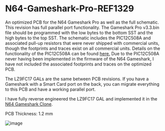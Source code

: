# N64-Gameshark-Pro-REF1329
An optimized PCB for the N64 Gameshark Pro as well as the full schematic. This revision has full parallel port functionality. The Gameshark Pro v3.3.bin file should be programmed with the low bytes to the bottom SST and the high bytes to the top SST. The schematic includes the PIC12C508A and associated pull-up resistors that were never shipped with commercial units, though the footprints and traces exist on all commercial units. Details on the functionality of the PIC12C508A can be found [here.](https://github.com/parasyte/picard) Due to the PIC12C508A never having been implemented in the firmware of the N64 Gameshark, I have not included the associated footprints and traces on the optimized PCB.

The LZ9FC17 GALs are the same between PCB revisions. If you have a Gameshark with a Smart Card port on the back, you can migrate everything to this PCB and have a working parallel port. 

I have fully reverse engineered the LZ9FC17 GAL and implemented it in the [N64 Gameshark Clone](https://github.com/RWeick/REF1329-N64-Gameshark-Clone). 

PCB Thickness: 1.2 mm

![image](https://github.com/Modman/N64-Gameshark-Pro-REF1329/blob/main/REF1329-GS.png)
